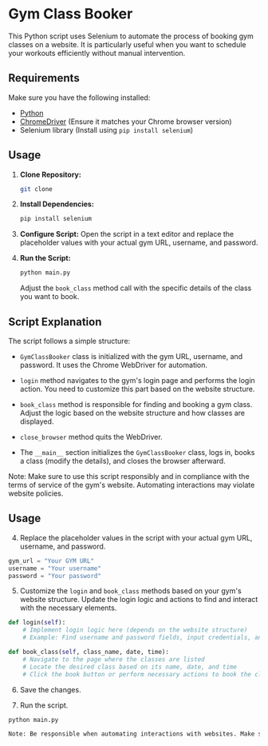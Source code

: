 # Gym Class Booker

This Python script uses Selenium to automate the process of booking gym classes on a website. It is particularly useful when you want to schedule your workouts efficiently without manual intervention.

## Requirements

Make sure you have the following installed:

- [Python](https://www.python.org/downloads/)
- [ChromeDriver](https://sites.google.com/chromium.org/driver/) (Ensure it matches your Chrome browser version)
- Selenium library (Install using `pip install selenium`)

## Usage

1. **Clone Repository:**
   ```bash
   git clone 

   ```

2. **Install Dependencies:**
   ```bash
   pip install selenium
   ```

3. **Configure Script:**
   Open the script in a text editor and replace the placeholder values with your actual gym URL, username, and password.

4. **Run the Script:**
   ```bash
   python main.py
   ```
   Adjust the `book_class` method call with the specific details of the class you want to book.

## Script Explanation

The script follows a simple structure:

- `GymClassBooker` class is initialized with the gym URL, username, and password. It uses the Chrome WebDriver for automation.

- `login` method navigates to the gym's login page and performs the login action. You need to customize this part based on the website structure.

- `book_class` method is responsible for finding and booking a gym class. Adjust the logic based on the website structure and how classes are displayed.

- `close_browser` method quits the WebDriver.

- The `__main__` section initializes the `GymClassBooker` class, logs in, books a class (modify the details), and closes the browser afterward.

Note: Make sure to use this script responsibly and in compliance with the terms of service of the gym's website. Automating interactions may violate website policies.



## Usage

4. Replace the placeholder values in the script with your actual gym URL, username, and password.

```python
gym_url = "Your GYM URL"
username = "Your username"
password = "Your password"
```

5. Customize the `login` and `book_class` methods based on your gym's website structure. Update the login logic and actions to find and interact with the necessary elements.

```python
def login(self):
    # Implement login logic here (depends on the website structure)
    # Example: Find username and password fields, input credentials, and click login button

def book_class(self, class_name, date, time):
    # Navigate to the page where the classes are listed
    # Locate the desired class based on its name, date, and time
    # Click the book button or perform necessary actions to book the class
```

6. Save the changes.

7. Run the script.

```bash
python main.py

Note: Be responsible when automating interactions with websites. Make sure your actions comply with the gym's policies and terms of service. Use the script at your own risk.